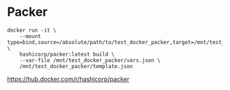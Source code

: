# Packer

```bash=
docker run -it \
    --mount type=bind,source=/absolute/path/to/test_docker_packer,target=/mnt/test_docker_packer \
    hashicorp/packer:latest build \
    --var-file /mnt/test_docker_packer/vars.json \
    /mnt/test_docker_packer/template.json
```

<https://hub.docker.com/r/hashicorp/packer>
